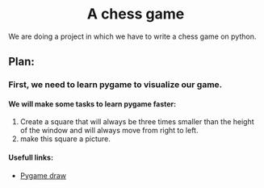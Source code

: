 <h1 align="center">A chess game</h1>
<p>We are doing a project in which we have to write a chess game on python.</p>

<h2>Plan:</h2>
<h3>First, we need to learn pygame to visualize our game.</h3>

<h4>We will make some tasks to learn pygame faster:</h4>
<ol>
    <li>Create a square that will always be three times smaller than the height of the window and will always move from right to left.</li>
    <li>make this square a picture.</li>
</ol>

<h4>Usefull links:</h4>
<ul>
    <li><a href="https://younglinux.info/pygame/draw">Pygame draw</a></li>
</ul>
